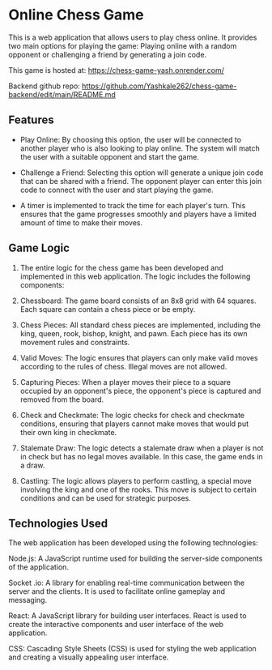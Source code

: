 # Online Chess Game
This is a web application that allows users to play chess online. It provides two main options for playing the game:  Playing online with a random opponent or challenging a friend by generating a join code.

This game is hosted at: https://chess-game-yash.onrender.com/

Backend github repo: https://github.com/Yashkale262/chess-game-backend/edit/main/README.md
## Features
- Play Online: By choosing this option, the user will be connected to another player who is also looking to play online. The system will match the user with a suitable opponent and start the game.

- Challenge a Friend: Selecting this option will generate a unique join code that can be shared with a friend. The opponent player can enter this join code to connect with the user and start playing the game.
- A timer is implemented to track the time for each player's turn. This ensures that the game progresses smoothly and players have a limited amount of time to make their moves.

## Game Logic
1. The entire logic for the chess game has been developed and implemented in this web application. The logic includes the following components:

2. Chessboard: The game board consists of an 8x8 grid with 64 squares. Each square can contain a chess piece or be empty.

3. Chess Pieces: All standard chess pieces are implemented, including the king, queen, rook, bishop, knight, and pawn. Each piece has its own movement rules and constraints.

4. Valid Moves: The logic ensures that players can only make valid moves according to the rules of chess. Illegal moves are not allowed.

5. Capturing Pieces: When a player moves their piece to a square occupied by an opponent's piece, the opponent's piece is captured and removed from the board.

6. Check and Checkmate: The logic checks for check and checkmate conditions, ensuring that players cannot make moves that would put their own king in checkmate.

7. Stalemate Draw: The logic detects a stalemate draw when a player is not in check but has no legal moves available. In this case, the game ends in a draw.

8. Castling: The logic allows players to perform castling, a special move involving the king and one of the rooks. This move is subject to certain conditions and can be used for strategic purposes.

## Technologies Used
The web application has been developed using the following technologies:

Node.js: A JavaScript runtime used for building the server-side components of the application.

Socket .io: A library for enabling real-time communication between the server and the clients. It is used to facilitate online gameplay and messaging.

React: A JavaScript library for building user interfaces. React is used to create the interactive components and user interface of the web application.

CSS: Cascading Style Sheets (CSS) is used for styling the web application and creating a visually appealing user interface.
